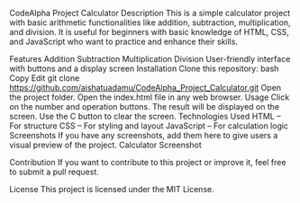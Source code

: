 CodeAlpha Project Calculator Description This is a simple calculator project with basic arithmetic functionalities like addition, subtraction, multiplication, and division. It is useful for beginners with basic knowledge of HTML, CSS, and JavaScript who want to practice and enhance their skills.

Features Addition Subtraction Multiplication Division User-friendly interface with buttons and a display screen Installation Clone this repository: bash Copy Edit git clone https://github.com/aishatuadamu/CodeAlpha_Project_Calculator.git Open the project folder. Open the index.html file in any web browser. Usage Click on the number and operation buttons. The result will be displayed on the screen. Use the C button to clear the screen. Technologies Used HTML – For structure CSS – For styling and layout JavaScript – For calculation logic Screenshots If you have any screenshots, add them here to give users a visual preview of the project. Calculator Screenshot

Contribution If you want to contribute to this project or improve it, feel free to submit a pull request.

License This project is licensed under the MIT License.

